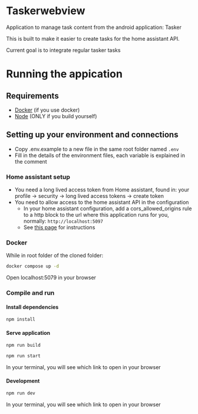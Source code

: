 # Taskerwebview

Application to manage task content from the android application: Tasker

This is built to make it easier to create tasks for the home assistant API.

Current goal is to integrate regular tasker tasks

# Running the appication

## Requirements

- [Docker](https://docs.docker.com/engine/install/) (if you use docker)
- [Node](https://docs.npmjs.com/downloading-and-installing-node-js-and-npm) (ONLY if you build yourself)

## Setting up your environment and connections

- Copy .env.example to a new file in the same root folder named `.env`
- Fill in the details of the environment files, each variable is explained in the comment

### Home assistant setup

- You need a long lived access token from Home assistant, found in: your profile -> security -> long lived access tokens -> create token
- You need to allow access to the home assistant API in the configuration
  - In your home assistant configuration, add a cors_allowed_origins rule to a http block to the url where this application runs for you, normally: `http://localhost:5097`
  - See [this page](https://www.home-assistant.io/integrations/http/) for instructions

### Docker

While in root folder of the cloned folder:

```sh
docker compose up -d
```

Open localhost:5079 in your browser

### Compile and run

#### Install dependencies

```sh
npm install
```

#### Serve application

```sh
npm run build
```

```sh
npm run start
```

In your terminal, you will see which link to open in your browser

#### Development

```sh
npm run dev
```

In your terminal, you will see which link to open in your browser
